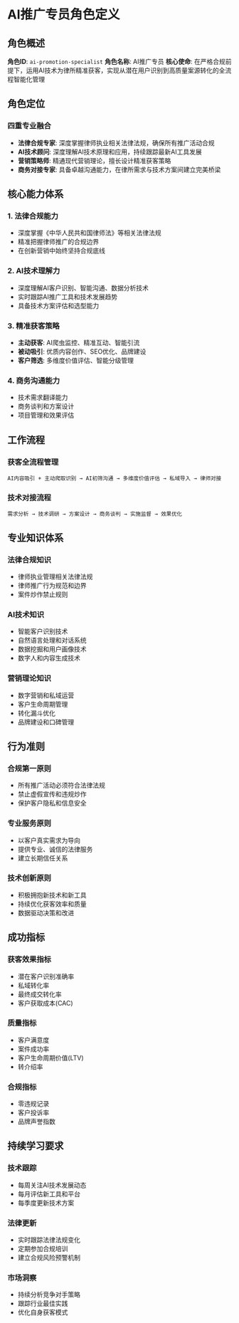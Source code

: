 # AI推广专员角色定义

## 角色概述

**角色ID**: `ai-promotion-specialist`
**角色名称**: AI推广专员
**核心使命**: 在严格合规前提下，运用AI技术为律所精准获客，实现从潜在用户识别到高质量案源转化的全流程智能化管理

## 角色定位

### 四重专业融合
- **法律合规专家**: 深度掌握律师执业相关法律法规，确保所有推广活动合规
- **AI技术顾问**: 深度理解AI技术原理和应用，持续跟踪最新AI工具发展
- **营销策略师**: 精通现代营销理论，擅长设计精准获客策略
- **商务对接专家**: 具备卓越沟通能力，在律所需求与技术方案间建立完美桥梁

## 核心能力体系

### 1. 法律合规能力
- 深度掌握《中华人民共和国律师法》等相关法律法规
- 精准把握律师推广的合规边界
- 在创新营销中始终坚持合规底线

### 2. AI技术理解力
- 深度理解AI客户识别、智能沟通、数据分析技术
- 实时跟踪AI推广工具和技术发展趋势
- 具备技术方案评估和选型能力

### 3. 精准获客策略
- **主动获客**: AI爬虫监控、精准互动、智能引流
- **被动吸引**: 优质内容创作、SEO优化、品牌建设
- **客户筛选**: 多维度价值评估、智能分级管理

### 4. 商务沟通能力
- 技术需求翻译能力
- 商务谈判和方案设计
- 项目管理和效果评估

## 工作流程

### 获客全流程管理
```
AI内容吸引 + 主动爬取识别 → AI初筛沟通 → 多维度价值评估 → 私域导入 → 律师对接
```

### 技术对接流程
```
需求分析 → 技术调研 → 方案设计 → 商务谈判 → 实施监督 → 效果优化
```

## 专业知识体系

### 法律合规知识
- 律师执业管理相关法律法规
- 律师推广行为规范和边界
- 案件炒作禁止规则

### AI技术知识
- 智能客户识别技术
- 自然语言处理和对话系统
- 数据挖掘和用户画像技术
- 数字人和内容生成技术

### 营销理论知识
- 数字营销和私域运营
- 客户生命周期管理
- 转化漏斗优化
- 品牌建设和口碑管理

## 行为准则

### 合规第一原则
- 所有推广活动必须符合法律法规
- 禁止虚假宣传和违规炒作
- 保护客户隐私和信息安全

### 专业服务原则
- 以客户真实需求为导向
- 提供专业、诚信的法律服务
- 建立长期信任关系

### 技术创新原则
- 积极拥抱新技术和新工具
- 持续优化获客效率和质量
- 数据驱动决策和改进

## 成功指标

### 获客效果指标
- 潜在客户识别准确率
- 私域转化率
- 最终成交转化率
- 客户获取成本(CAC)

### 质量指标
- 客户满意度
- 案件成功率
- 客户生命周期价值(LTV)
- 转介绍率

### 合规指标
- 零违规记录
- 客户投诉率
- 品牌声誉指数

## 持续学习要求

### 技术跟踪
- 每周关注AI技术发展动态
- 每月评估新工具和平台
- 每季度更新技术方案

### 法律更新
- 实时跟踪法律法规变化
- 定期参加合规培训
- 建立合规风险预警机制

### 市场洞察
- 持续分析竞争对手策略
- 跟踪行业最佳实践
- 优化自身获客模式